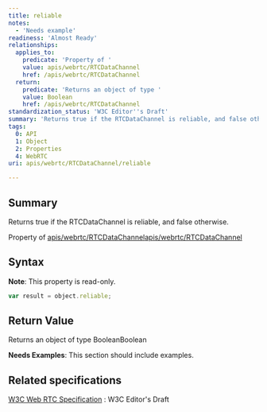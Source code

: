```yaml
---
title: reliable
notes:
  - 'Needs example'
readiness: 'Almost Ready'
relationships:
  applies_to:
    predicate: 'Property of '
    value: apis/webrtc/RTCDataChannel
    href: /apis/webrtc/RTCDataChannel
  return:
    predicate: 'Returns an object of type '
    value: Boolean
    href: /apis/webrtc/RTCDataChannel
standardization_status: 'W3C Editor''s Draft'
summary: 'Returns true if the RTCDataChannel is reliable, and false otherwise.'
tags:
  0: API
  1: Object
  2: Properties
  4: WebRTC
uri: apis/webrtc/RTCDataChannel/reliable

---
```

## <span>Summary</span>

Returns true if the RTCDataChannel is reliable, and false otherwise.

Property of [apis/webrtc/RTCDataChannel](/apis/webrtc/RTCDataChannel)[apis/webrtc/RTCDataChannel](/apis/webrtc/RTCDataChannel)

## <span>Syntax</span>

**Note**: This property is read-only.

``` js
var result = object.reliable;
```

## <span>Return Value</span>

Returns an object of type BooleanBoolean

**Needs Examples**: This section should include examples.

## <span>Related specifications</span>

[W3C Web RTC Specification](http://dev.w3.org/2011/webrtc/editor/webrtc.html)
:   W3C Editor's Draft
